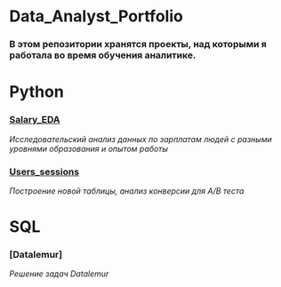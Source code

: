 # Data_Analyst_Portfolio
### В этом репозитории хранятся проекты, над которыми я работала во время обучения аналитике.
# **Python**
  ### [Salary_EDA](https://github.com/PaulinKingsly/Data_Analyst_Portfolio/blob/main/Salary_EDA.ipynb)
  *Исследовательский анализ данных по зарплатам людей с разными уровнями образования и опытом работы*
  ### [Users_sessions](https://github.com/PaulinKingsly/Data_Analyst_Portfolio/blob/main/Users_sessions.ipynb)
  *Построение новой таблицы, анализ конверсии для A/B теста*
# SQL
  ### [Datalemur]
  *Решение задач Datalemur*
